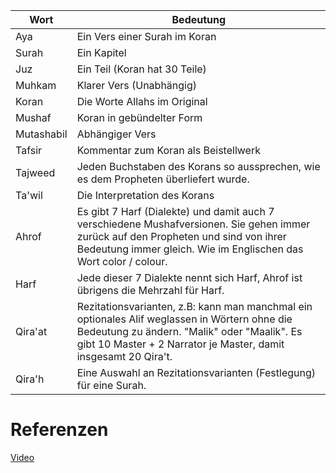 | Wort       | Bedeutung                                                                                                                                                                                                       |
| ---------- | --------------------------------------------------------------------------------------------------------------------------------------------------------------------------------------------------------------- |
| Aya        | Ein Vers einer Surah im Koran                                                                                                                                                                                   |
| Surah      | Ein Kapitel                                                                                                                                                                                                     |
| Juz        | Ein Teil (Koran hat 30 Teile)                                                                                                                                                                                   |
| Muhkam     | Klarer Vers (Unabhängig)                                                                                                                                                                                        |
| Koran      | Die Worte Allahs im Original                                                                                                                                                                                    |
| Mushaf     | Koran in gebündelter Form                                                                                                                                                                                       |
| Mutashabil | Abhängiger Vers                                                                                                                                                                                                 |
| Tafsir     | Kommentar zum Koran als Beistellwerk                                                                                                                                                                            |
| Tajweed    | Jeden Buchstaben des Korans so aussprechen, wie es dem Propheten überliefert wurde.                                                                                                                             |
| Ta'wil     | Die Interpretation des Korans                                                                                                                                                                                   |
| Ahrof      | Es gibt 7 Harf (Dialekte) und damit auch 7 verschiedene Mushafversionen. Sie gehen immer zurück auf den Propheten und sind von ihrer Bedeutung immer gleich. Wie im Englischen das Wort color / colour.         |
| Harf       | Jede dieser 7 Dialekte nennt sich Harf, Ahrof ist übrigens die Mehrzahl für Harf.                                                                                                                               |
| Qira'at    | Rezitationsvarianten, z.B: kann man manchmal ein optionales Alif weglassen in Wörtern ohne die Bedeutung zu ändern. "Malik" oder "Maalik". Es gibt 10 Master + 2 Narrator je Master, damit insgesamt 20 Qira't. | 
| Qira'h     | Eine Auswahl an Rezitationsvarianten (Festlegung) für eine Surah.                                                                                                                                               |

# Referenzen
[Video](https://youtu.be/t6gErOYFfvA)

